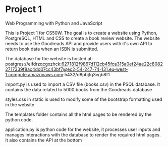 # Project 1
Web Programming with Python and JavaScript

This is Project 1 for CS50W.
The goal is to create a website using Python, PostgreSQL, HTML and CSS to create a book review website. The website needs to use the Goodreads API and provide users with it's own API to return book data when an ISBN is submitted.

The database for the website is hosted at:
postgres://eifdrzqcgxzhck:6271812f9867d112cb45fca315a0ef24ae22c80822717339f8ac4dd07cc43bf7@ec2-54-247-74-131.eu-west-1.compute.amazonaws.com:5432/d8pbjfq3vgb8f1

import.py is used to import a CSV file (books.csv) in the PSQL database. It contains the data related to 5000 books from the Goodreads database

styles.css in static is used to modify some of the bootstrap formatting used in the website

The templates folder contains all the html pages to be rendered by the python code.

application.py is python code for the website, it processes user inputs and manages interactions with the database to render the required html pages. It also contains the API at the bottom



